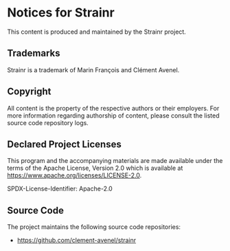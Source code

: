[//]: # " Copyright (c) 2021 Marin François and Clément Avenel. All rights reserved. "
[//]: # "  "
[//]: # " This program and the accompanying materials are made available under the "
[//]: # " terms of the Apache License, Version 2.0 which is available at "
[//]: # " https://www.apache.org/licenses/LICENSE-2.0, "
[//]: # "  "
[//]: # " SPDX-License-Identifier: Apache-2.0 "

# Notices for Strainr

This content is produced and maintained by the Strainr project.

## Trademarks

Strainr is a trademark of Marin François and Clément Avenel.

## Copyright

All content is the property of the respective authors or their employers. For
more information regarding authorship of content, please consult the listed
source code repository logs.

## Declared Project Licenses

This program and the accompanying materials are made available under the terms
of the Apache License, Version 2.0 which is available at
https://www.apache.org/licenses/LICENSE-2.0.

SPDX-License-Identifier: Apache-2.0

## Source Code

The project maintains the following source code repositories:

* https://github.com/clement-avenel/strainr
